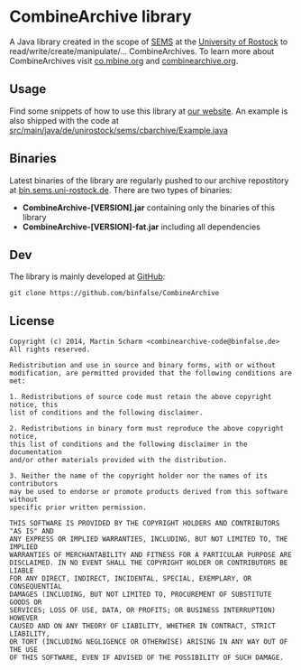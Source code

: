 CombineArchive library
==============

A Java library created in the scope of [SEMS][1] at the [University of Rostock][2] to read/write/create/manipulate/... CombineArchives. To learn more about CombineArchives visit [co.mbine.org][3] and [combinearchive.org](https://combinearchive.org).

Usage
----

Find some snippets of how to use this library at [our website][4].
An example is also shipped with the code at [src/main/java/de/unirostock/sems/cbarchive/Example.java](src/main/java/de/unirostock/sems/cbarchive/Example.java)

Binaries
----
Latest binaries of the library are regularly pushed to our archive repostitory at [bin.sems.uni-rostock.de][5]. There are two types of binaries:

* **CombineArchive-[VERSION].jar** containing only the binaries of this library
* **CombineArchive-[VERSION]-fat.jar** including all dependencies

Dev
----
The library is mainly developed at [GitHub][6]:

    git clone https://github.com/binfalse/CombineArchive
    
License
---

    Copyright (c) 2014, Martin Scharm <combinearchive-code@binfalse.de>
    All rights reserved.
    
    Redistribution and use in source and binary forms, with or without
    modification, are permitted provided that the following conditions are met:
    
    1. Redistributions of source code must retain the above copyright notice, this
    list of conditions and the following disclaimer.
    
    2. Redistributions in binary form must reproduce the above copyright notice,
    this list of conditions and the following disclaimer in the documentation
    and/or other materials provided with the distribution.
    
    3. Neither the name of the copyright holder nor the names of its contributors
    may be used to endorse or promote products derived from this software without
    specific prior written permission.
    
    THIS SOFTWARE IS PROVIDED BY THE COPYRIGHT HOLDERS AND CONTRIBUTORS "AS IS" AND
    ANY EXPRESS OR IMPLIED WARRANTIES, INCLUDING, BUT NOT LIMITED TO, THE IMPLIED
    WARRANTIES OF MERCHANTABILITY AND FITNESS FOR A PARTICULAR PURPOSE ARE
    DISCLAIMED. IN NO EVENT SHALL THE COPYRIGHT HOLDER OR CONTRIBUTORS BE LIABLE
    FOR ANY DIRECT, INDIRECT, INCIDENTAL, SPECIAL, EXEMPLARY, OR CONSEQUENTIAL
    DAMAGES (INCLUDING, BUT NOT LIMITED TO, PROCUREMENT OF SUBSTITUTE GOODS OR
    SERVICES; LOSS OF USE, DATA, OR PROFITS; OR BUSINESS INTERRUPTION) HOWEVER
    CAUSED AND ON ANY THEORY OF LIABILITY, WHETHER IN CONTRACT, STRICT LIABILITY,
    OR TORT (INCLUDING NEGLIGENCE OR OTHERWISE) ARISING IN ANY WAY OUT OF THE USE
    OF THIS SOFTWARE, EVEN IF ADVISED OF THE POSSIBILITY OF SUCH DAMAGE.

  [1]: http://sems.uni-rostock.de
  [2]: http://www.uni-rostock.de/
  [3]: http://co.mbine.org/documents/archive
  [4]: http://sems.uni-rostock.de/projects/combinearchive/
  [5]: http://bin.sems.uni-rostock.de/
  [6]: https://github.com/binfalse/CombineArchive
  [7]: https://sems.uni-rostock.de/trac/combinearchive
